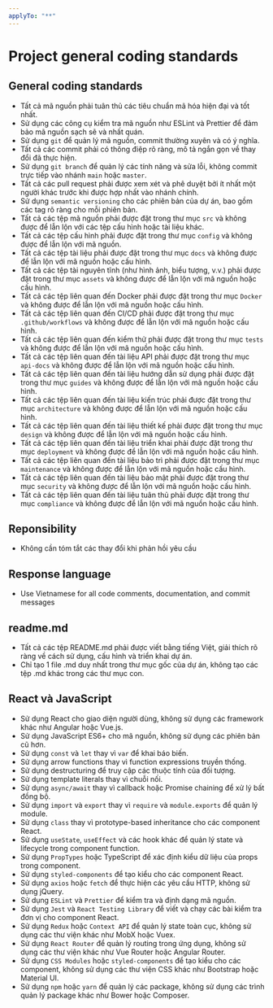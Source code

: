 ```yaml
---
applyTo: "**"
---
```

# Project general coding standards

## General coding standards
- Tất cả mã nguồn phải tuân thủ các tiêu chuẩn mã hóa hiện đại và tốt nhất.
- Sử dụng các công cụ kiểm tra mã nguồn như ESLint và Prettier để đảm bảo mã nguồn sạch sẽ và nhất quán.
- Sử dụng `git` để quản lý mã nguồn, commit thường xuyên và có ý nghĩa.
- Tất cả các commit phải có thông điệp rõ ràng, mô tả ngắn gọn về thay đổi đã thực hiện.
- Sử dụng `git branch` để quản lý các tính năng và sửa lỗi, không commit trực tiếp vào nhánh `main` hoặc `master`. 
- Tất cả các pull request phải được xem xét và phê duyệt bởi ít nhất một người khác trước khi được hợp nhất vào nhánh chính.
- Sử dụng `semantic versioning` cho các phiên bản của dự án, bao gồm các tag rõ ràng cho mỗi phiên bản.
- Tất cả các tệp mã nguồn phải được đặt trong thư mục `src` và không được để lẫn lộn với các tệp cấu hình hoặc tài liệu khác.
- Tất cả các tệp cấu hình phải được đặt trong thư mục `config` và không được để lẫn lộn với mã nguồn.
- Tất cả các tệp tài liệu phải được đặt trong thư mục `docs` và không được để lẫn lộn với mã nguồn hoặc cấu hình.
- Tất cả các tệp tài nguyên tĩnh (như hình ảnh, biểu tượng, v.v.) phải được đặt trong thư mục `assets` và không được để lẫn lộn với mã nguồn hoặc cấu hình.
- Tất cả các tệp liên quan đến Docker phải được đặt trong thư mục `Docker` và không được để lẫn lộn với mã nguồn hoặc cấu hình.
- Tất cả các tệp liên quan đến CI/CD phải được đặt trong thư mục `.github/workflows` và không được để lẫn lộn với mã nguồn hoặc cấu hình.
- Tất cả các tệp liên quan đến kiểm thử phải được đặt trong thư mục `tests` và không được để lẫn lộn với mã nguồn hoặc cấu hình.
- Tất cả các tệp liên quan đến tài liệu API phải được đặt trong thư mục `api-docs` và không được để lẫn lộn với mã nguồn hoặc cấu hình.
- Tất cả các tệp liên quan đến tài liệu hướng dẫn sử dụng phải được đặt trong thư mục `guides` và không được để lẫn lộn với mã nguồn hoặc cấu hình.
- Tất cả các tệp liên quan đến tài liệu kiến trúc phải được đặt trong thư mục `architecture` và không được để lẫn lộn với mã nguồn hoặc cấu hình.
- Tất cả các tệp liên quan đến tài liệu thiết kế phải được đặt trong thư mục `design` và không được để lẫn lộn với mã nguồn hoặc cấu hình.
- Tất cả các tệp liên quan đến tài liệu triển khai phải được đặt trong thư mục `deployment` và không được để lẫn lộn với mã nguồn hoặc cấu hình.
- Tất cả các tệp liên quan đến tài liệu bảo trì phải được đặt trong thư mục `maintenance` và không được để lẫn lộn với mã nguồn hoặc cấu hình.
- Tất cả các tệp liên quan đến tài liệu bảo mật phải được đặt trong thư mục `security` và không được để lẫn lộn với mã nguồn hoặc cấu hình.
- Tất cả các tệp liên quan đến tài liệu tuân thủ phải được đặt trong thư mục `compliance` và không được để lẫn lộn với mã nguồn hoặc cấu hình.

## Reponsibility
- Không cần tóm tắt các thay đổi khi phản hồi yêu cầu

## Response language
- Use Vietnamese for all code comments, documentation, and commit messages

## readme.md
- Tất cả các tệp README.md phải được viết bằng tiếng Việt, giải thích rõ ràng về cách sử dụng, cấu hình và triển khai dự án.
- Chỉ tạo 1 file .md duy nhất trong thư mục gốc của dự án, không tạo các tệp .md khác trong các thư mục con.

## React và JavaScript
- Sử dụng React cho giao diện người dùng, không sử dụng các framework khác như Angular hoặc Vue.js.
- Sử dụng JavaScript ES6+ cho mã nguồn, không sử dụng các phiên bản cũ hơn.
- Sử dụng `const` và `let` thay vì `var` để khai báo biến.
- Sử dụng arrow functions thay vì function expressions truyền thống.
- Sử dụng destructuring để truy cập các thuộc tính của đối tượng.
- Sử dụng template literals thay vì chuỗi nối.              
- Sử dụng `async/await` thay vì callback hoặc Promise chaining để xử lý bất đồng bộ.
- Sử dụng `import` và `export` thay vì `require` và `module.exports` để quản lý module.
- Sử dụng `class` thay vì prototype-based inheritance cho các component React.
- Sử dụng `useState`, `useEffect` và các hook khác để quản lý state và lifecycle trong component function.
- Sử dụng `PropTypes` hoặc TypeScript để xác định kiểu dữ liệu của props trong component.
- Sử dụng `styled-components` để tạo kiểu cho các component React.
- Sử dụng `axios` hoặc `fetch` để thực hiện các yêu cầu HTTP, không sử dụng jQuery.
- Sử dụng `ESLint` và `Prettier` để kiểm tra và định dạng mã nguồn.
- Sử dụng `Jest` và `React Testing Library` để viết và chạy các bài kiểm tra đơn vị cho component React.
- Sử dụng `Redux` hoặc `Context API` để quản lý state toàn cục, không sử dụng các thư viện khác như MobX hoặc Vuex.
- Sử dụng `React Router` để quản lý routing trong ứng dụng, không sử dụng các thư viện khác như Vue Router hoặc Angular Router.
- Sử dụng `CSS Modules` hoặc `styled-components` để tạo kiểu cho các component, không sử dụng các thư viện CSS khác như Bootstrap hoặc Material UI. 
- Sử dụng `npm` hoặc `yarn` để quản lý các package, không sử dụng các trình quản lý package khác như Bower hoặc Composer.

